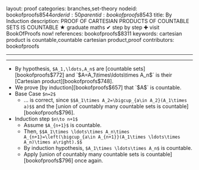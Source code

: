 layout: proof
categories: branches,set-theory
nodeid: bookofproofs$8544
orderid: 50
parentid: bookofproofs$8543
title: By Induction
description: PROOF OF CARTESIAN PRODUCTS OF COUNTABLE SETS IS COUNTABLE &#9733; graduate maths &#10004; step by step &#10010; visit BookOfProofs now!
references: bookofproofs$8311
keywords: cartesian product is countable,countable cartesian product,proof
contributors: bookofproofs

---


---

* By hypothesis, `$A_1,\ldots,A_n$` are [countable sets][bookofproofs$772] and `$A=A_1\times\ldots\times A_n$` is their [Cartesian product][bookofproofs$748].
* We prove [by induction][bookofproofs$657] that `$A$` is countable.
* Base Case `$n=2$`
   * ... is correct, since `$$A_1\times A_2=\bigcup_{a\in A_2}(A_1\times a)$$` and the [union of countably many countable sets is countable][bookofproofs$796].
* Induction step `$n\to n+1$`
   * Assume `$A_{n+1}$` is countable.
   * Then, `$$A_1\times \ldots\times A_n\times A_{n+1}=\left(\bigcup_{a\in A_{n+1}}(A_1\times \ldots\times A_n)\times a\right).$$` 
   * By induction hypothesis, `$A_1\times \ldots\times A_n$`  is countable.
   * Apply [union of countably many countable sets is countable][bookofproofs$796] once again.
